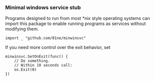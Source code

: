 ### Minimal windows service stub

Programs designed to run from most *nix style operating systems
can import this package to enable running programs as services without modifying
them.

```
import _ "github.com/01ne/minwinsvc"
```

If you need more control over the exit behavior, set
```
minwinsvc.SetOnExit(func() {
	// Do something.
	// Within 10 seconds call:
	os.Exit(0)
})
```
